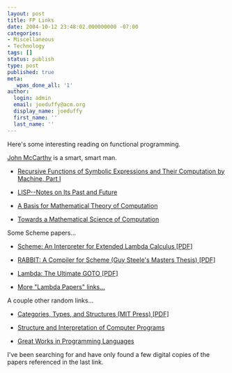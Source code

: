 ```yaml
---
layout: post
title: FP Links
date: 2004-10-12 23:48:02.000000000 -07:00
categories:
- Miscellaneous
- Technology
tags: []
status: publish
type: post
published: true
meta:
  _wpas_done_all: '1'
author:
  login: admin
  email: joeduffy@acm.org
  display_name: joeduffy
  first_name: ''
  last_name: ''
---
```

Here's some interesting reading on functional programming.

[John McCarthy](http://www-formal.stanford.edu/jmc/index.html) is a smart, smart man.

- [Recursive Functions of Symbolic Expressions and Their Computation by Machine, Part I](http://www-formal.stanford.edu/jmc/recursive/recursive.html)

- [LISP--Notes on Its Past and Future](http://www-formal.stanford.edu/jmc/lisp20th/lisp20th.html)

- [A Basis for Mathematical Theory of Computation](http://www-formal.stanford.edu/jmc/basis1/basis1.html)

- [Towards a Mathematical Science of Computation](http://www-formal.stanford.edu/jmc/towards/towards.html)

Some Scheme papers...

- [Scheme: An Interpreter for Extended Lambda Calculus [PDF]](ftp://publications.ai.mit.edu/ai-publications/pdf/AIM-349.pdf)

- [RABBIT: A Compiler for Scheme (Guy Steele's Masters Thesis) [PDF]](ftp://publications.ai.mit.edu/ai-publications/pdf/AITR-474.pdf)

- [Lambda: The Ultimate GOTO [PDF]](ftp://publications.ai.mit.edu/ai-publications/pdf/AIM-443.pdf)

- [More "Lambda Papers" links...](http://library.readscheme.org/page1.html)

A couple other random links...

- [Categories, Types, and Structures (MIT Press) [PDF]](ftp://ftp.di.ens.fr/pub/users/longo/CategTypesStructures/book.pdf)

- [Structure and Interpretation of Computer Programs](http://mitpress.mit.edu/sicp/full-text/book/book.html)

- [Great Works in Programming Languages](http://www.cis.upenn.edu/~bcpierce/courses/670Fall04/GreatWorksInPL.shtml)

I've been searching for and have only found a few digital copies of the papers referenced in the last link.

